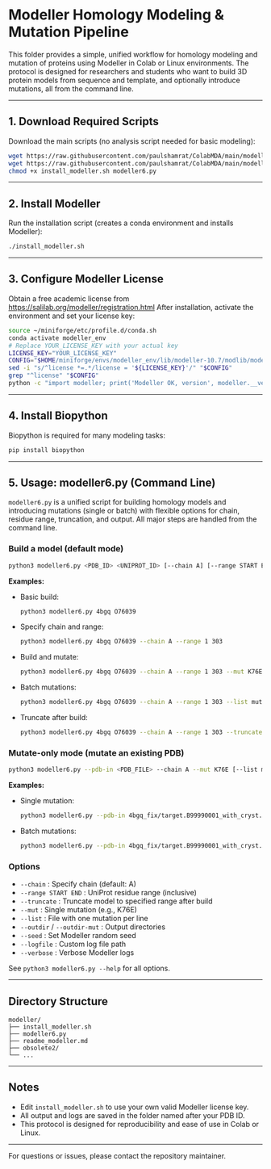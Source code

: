 # Modeller Homology Modeling & Mutation Pipeline

This folder provides a simple, unified workflow for homology modeling and mutation of proteins using Modeller in Colab or Linux environments. The protocol is designed for researchers and students who want to build 3D protein models from sequence and template, and optionally introduce mutations, all from the command line.

---

## 1. Download Required Scripts

Download the main scripts (no analysis script needed for basic modeling):

```bash
wget https://raw.githubusercontent.com/paulshamrat/ColabMDA/main/modeller/install_modeller.sh
wget https://raw.githubusercontent.com/paulshamrat/ColabMDA/main/modeller/modeller6.py
chmod +x install_modeller.sh modeller6.py
```

---

## 2. Install Modeller

Run the installation script (creates a conda environment and installs Modeller):

```bash
./install_modeller.sh
```

---

## 3. Configure Modeller License

Obtain a free academic license from https://salilab.org/modeller/registration.html
After installation, activate the environment and set your license key:

```bash
source ~/miniforge/etc/profile.d/conda.sh
conda activate modeller_env
# Replace YOUR_LICENSE_KEY with your actual key
LICENSE_KEY="YOUR_LICENSE_KEY"
CONFIG="$HOME/miniforge/envs/modeller_env/lib/modeller-10.7/modlib/modeller/config.py"
sed -i "s/^license *=.*/license = '${LICENSE_KEY}'/" "$CONFIG"
grep "^license" "$CONFIG"
python -c "import modeller; print('Modeller OK, version', modeller.__version__)"
```

---

## 4. Install Biopython

Biopython is required for many modeling tasks:

```bash
pip install biopython
```

---

## 5. Usage: modeller6.py (Command Line)

`modeller6.py` is a unified script for building homology models and introducing mutations (single or batch) with flexible options for chain, residue range, truncation, and output. All major steps are handled from the command line.

### Build a model (default mode)
```bash
python3 modeller6.py <PDB_ID> <UNIPROT_ID> [--chain A] [--range START END] [--truncate] [--mut K76E] [--list mutations.txt] [--outdir DIR] [--outdir-mut DIR]
```

**Examples:**
- Basic build:
  ```bash
  python3 modeller6.py 4bgq O76039
  ```
- Specify chain and range:
  ```bash
  python3 modeller6.py 4bgq O76039 --chain A --range 1 303
  ```
- Build and mutate:
  ```bash
  python3 modeller6.py 4bgq O76039 --chain A --range 1 303 --mut K76E
  ```
- Batch mutations:
  ```bash
  python3 modeller6.py 4bgq O76039 --chain A --range 1 303 --list mutations.txt --outdir-mut 4bgq_fix/mutants
  ```
- Truncate after build:
  ```bash
  python3 modeller6.py 4bgq O76039 --chain A --range 1 303 --truncate
  ```

### Mutate-only mode (mutate an existing PDB)
```bash
python3 modeller6.py --pdb-in <PDB_FILE> --chain A --mut K76E [--list mutations.txt] [--outdir-mut DIR]
```

**Examples:**
- Single mutation:
  ```bash
  python3 modeller6.py --pdb-in 4bgq_fix/target.B99990001_with_cryst.pdb --chain A --mut K76E
  ```
- Batch mutations:
  ```bash
  python3 modeller6.py --pdb-in 4bgq_fix/target.B99990001_with_cryst.pdb --chain A --list mutations.txt --outdir-mut 4bgq_fix/mutants
  ```

### Options
- `--chain` : Specify chain (default: A)
- `--range START END` : UniProt residue range (inclusive)
- `--truncate` : Truncate model to specified range after build
- `--mut` : Single mutation (e.g., K76E)
- `--list` : File with one mutation per line
- `--outdir` / `--outdir-mut` : Output directories
- `--seed` : Set Modeller random seed
- `--logfile` : Custom log file path
- `--verbose` : Verbose Modeller logs

See `python3 modeller6.py --help` for all options.

---

## Directory Structure

```
modeller/
├── install_modeller.sh
├── modeller6.py
├── readme_modeller.md
├── obsolete2/
└── ...
```

---

## Notes
- Edit `install_modeller.sh` to use your own valid Modeller license key.
- All output and logs are saved in the folder named after your PDB ID.
- This protocol is designed for reproducibility and ease of use in Colab or Linux.

---
For questions or issues, please contact the repository maintainer.
